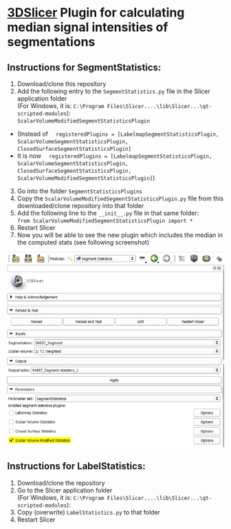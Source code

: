 # [3DSlicer](https://slicer.org/) Plugin for calculating median signal intensities of segmentations

## Instructions for SegmentStatistics:
1. Download/clone this repository
2. Add the following entry to the `SegmentStatistics.py` file in the Slicer application folder <br />(For Windows, it is: `C:\Program Files\Slicer....\lib\Slicer...\qt-scripted-modules`): <br />
`ScalarVolumeModifiedSegmentStatisticsPlugin`
* (Instead of `  registeredPlugins = [LabelmapSegmentStatisticsPlugin, ScalarVolumeSegmentStatisticsPlugin,
                           ClosedSurfaceSegmentStatisticsPlugin]`
* It is now `  registeredPlugins = [LabelmapSegmentStatisticsPlugin, ScalarVolumeSegmentStatisticsPlugin,
                           ClosedSurfaceSegmentStatisticsPlugin, ScalarVolumeModifiedSegmentStatisticsPlugin]`)
3. Go into the folder `SegmentStatisticsPlugins`
4. Copy the `ScalarVolumeModifiedSegmentStatisticsPlugin.py` file from this downloaded/clone repository into that folder
5. Add the following line to the `__init__.py` file in that same folder: <br />
`from ScalarVolumeModifiedSegmentStatisticsPlugin import *`
6. Restart Slicer
7. Now you will be able to see the new plugin which includes the median in the computed stats (see following screenshot)

![Alt text](screenshot.png?raw=true "Screenshot")

## Instructions for LabelStatistics:
1. Download/clone the repository
2. Go to the Slicer application folder <br />(For Windows, it is: `C:\Program Files\Slicer....\lib\Slicer...\qt-scripted-modules`): <br />
3. Copy (overwrite) `LabelStatistics.py` to that folder
4. Restart Slicer

